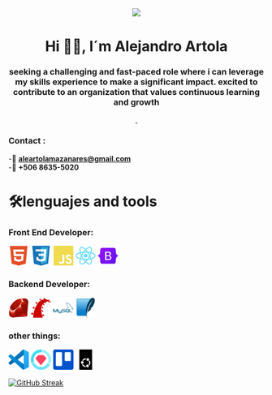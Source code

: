 <div id="header" align="center">
    <img src="https://media.giphy.com/media/26tn33aiTi1jkl6H6/giphy.gif" width="200px">
    <h1 align="center">Hi 🖐🏻, I´m Alejandro Artola</h1>
    <h3 align="center">seeking a challenging and fast-paced role where i can leverage my 
        skills experience to make a significant impact. excited to contribute to an 
        organization that values continuous learning and growth</h3>
</div>

<div id="badges" align="center">
    <a href="https://www.linkedin.com/in/alejandro-artola-99507528b/" target="_blank">
        <img src="https://img.shields.io/badge/linkedin-Alejandro-0A66C2?style=for-the-badge&logo=linkedin" alt="">
    </a>
    <a href="https://app.netlify.com/teams/aleartolamazanares/overview" target="_blank">
        <img src="https://img.shields.io/badge/netlify-Alejandro-00C7B7?style=for-the-badge&logo=netlify" alt="">
    </a>
</div>

### Contact :

-📩 **aleartolamazanares@gmail.com**
<br/>
-📱 **+506 8635-5020**


<div id="left" >
    <h1>🛠️lenguajes and tools</h1>
    <h3>Front End Developer:</h3>
   <img src="https://github.com/devicons/devicon/blob/master/icons/html5/html5-plain.svg" alt="html5" width="40px" height="40px">
   <img src="https://github.com/devicons/devicon/blob/master/icons/css3/css3-original.svg" alt="Css3" width="40px" height="40px">
   <img src="https://github.com/devicons/devicon/blob/master/icons/javascript/javascript-plain.svg" alt="javascript" width="40px" height="40px">
   <img src="https://github.com/devicons/devicon/blob/master/icons/react/react-original.svg" alt="React" width="40px" height="40px">
   <img src="https://github.com/devicons/devicon/blob/master/icons/bootstrap/bootstrap-original.svg" alt="bootstrap" width="40px" height="40px">
   <br>
    <h3>Backend Developer:</h3>
    <img src="https://github.com/devicons/devicon/blob/master/icons/ruby/ruby-original.svg" alt="Ruby" width="40px" height="40px">
    <img src="https://github.com/devicons/devicon/blob/master/icons/rails/rails-plain.svg" alt="Rails" width="40px" height="40px">
    <img src="https://github.com/devicons/devicon/blob/master/icons/mysql/mysql-plain-wordmark.svg" alt="Mysql" width="40px" height="40px">
    <img src="https://github.com/devicons/devicon/blob/master/icons/sqlite/sqlite-original.svg" alt="Sqlite" width="40px" height="40px">
    <h3>other things:</h3>
    <img src="https://github.com/devicons/devicon/blob/master/icons/vscode/vscode-original.svg" alt="VS" width="40px" height="40px">
    <img src="https://github.com/devicons/devicon/blob/master/icons/rspec/rspec-original.svg" alt="rspec" width="40px" height="40px">
    <img src="https://github.com/devicons/devicon/blob/master/icons/trello/trello-plain.svg" alt="trello" width="40px" height="40px">
    <img src="https://github.com/devicons/devicon/blob/master/icons/ubuntu/ubuntu-plain.svg" alt="ubuntu" width="40px" height="40px">
</div>

<a href="https://git.io/streak-stats"><img src="https://streak-stats.demolab.com?user=AleArtolaManzanares&theme=cobalt2&locale=es" alt="GitHub Streak" /></a>







